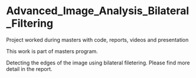 Advanced_Image_Analysis_Bilateral_Filtering
===========================================

Project worked during masters with code, reports, videos and presentation

This work is part of masters program. 

Detecting the edges of the image using bilateral filetering. Please find more detail in the report. 

